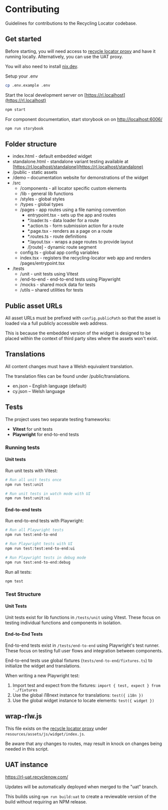 # Contributing

Guidelines for contributions to the Recycling Locator codebase.

## Get started

Before starting, you will need access to [recycle locator proxy](https://github.com/etchteam/recycle-locator) and have it running locally. Alternatively, you can use the UAT proxy.

You will also need to install [nix.dev](https://nix.dev/).

Setup your .env

```bash
cp .env.example .env
```

Start the local development server on [https://rl.localhost](https://rl.localhost)

```bash
npm start
```

For component documentation, start storybook on on [http://localhost:6006/](http://localhost:6006/)

```bash
npm run storybook
```

## Folder structure

- index.html - default embedded widget
- standalone.html - standalone variant testing available at [https://rl.localhost/standalone](https://rl.localhost/standalone)
- /public - static assets
- /demo – documentation website for demonstrations of the widget
- /src
  - /components - all locator specific custom elements
  - /lib - general lib functions
  - /styles - global styles
  - /types - global types
  - /pages - app routes using a file naming convention
    - entrypoint.tsx - sets up the app and routes
    - *.loader.ts - data loader for a route
    - *.action.ts - form submission action for a route
    - *.page.tsx - renders as a page on a route
    - *.routes.ts - route definitions
    - *.layout.tsx - wraps a page routes to provide layout
    - /\[route\] - dynamic route segment
  - config.ts - global app config variables
  - index.tsx - registers the recycling-locator web app and renders /pages/entrypoint.tsx
- /tests
  - /unit - unit tests using Vitest
  - /end-to-end - end-to-end tests using Playwright
  - /mocks - shared mock data for tests
  - /utils – shared utilities for tests

## Public asset URLs

All asset URLs must be prefixed with `config.publicPath` so that the asset is loaded via a full publicly accessible web address.

This is because the embedded version of the widget is designed to be placed within the context of third party sites where the assets won't exist.

## Translations

All content changes must have a Welsh equivalent translation.

The translation files can be found under /public/translations.

- en.json – English language (default)
- cy.json – Welsh language

## Tests

The project uses two separate testing frameworks:
- **Vitest** for unit tests
- **Playwright** for end-to-end tests

### Running tests

#### Unit tests

Run unit tests with Vitest:

```bash
# Run all unit tests once
npm run test:unit

# Run unit tests in watch mode with UI
npm run test:unit:ui
```

#### End-to-end tests

Run end-to-end tests with Playwright:

```bash
# Run all Playwright tests
npm run test:end-to-end

# Run Playwright tests with UI
npm run test:test:end-to-end:ui

# Run Playwright tests in debug mode
npm run test:end-to-end:debug
```

Run all tests:

```bash
npm test
```

### Test Structure

#### Unit Tests

Unit tests exist for lib functions in `/tests/unit` using Vitest. These focus on testing individual functions and components in isolation.

#### End-to-End Tests

End-to-end tests exist in `/tests/end-to-end` using Playwright's test runner. These focus on testing full user flows and integration between components.

End-to-end tests use global fixtures (`tests/end-to-end/fixtures.ts`) to initialize the widget and translations.

When writing a new Playwright test:
1. Import test and expect from the fixtures: `import { test, expect } from './fixtures`
2. Use the global i18next instance for translations: `test({ i18n })`
3. Use the global widget instance to locate elements: `test({ widget })`

## wrap-rlw.js

This file exists on the [recycle locator proxy](https://github.com/etchteam/recycle-locator) under `resources/assets/js/widget/index.js`.

Be aware that any changes to routes, may result in knock on changes being needed in this script.

## UAT instance

https://rl-uat.recyclenow.com/

Updates will be automatically deployed when merged to the "uat" branch.

This builds using `npm run build:uat` to create a reviewable version of the build without requiring an NPM release.
